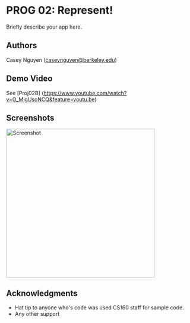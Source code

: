 # PROG 02: Represent!

Briefly describe your app here.

## Authors

Casey Nguyen ([caseynguyen@berkeley.edu](mailto:your_email@berkeley.edu))

## Demo Video

See [Proj02B] (https://www.youtube.com/watch?v=O_MjgUsoNCQ&feature=youtu.be)

## Screenshots

<img src="screenshots/main.png" height="400" alt="Screenshot"/>

## Acknowledgments

* Hat tip to anyone who's code was used CS160 staff for sample code. 
* Any other support
